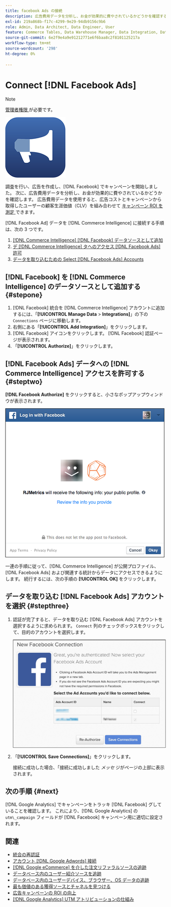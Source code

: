 ```yaml
---
title: facebook Ads の接続
description: 広告費用データを分析し、お金が効果的に費やされているかどうかを確認する方法を説明します。
exl-id: 219a868b-f17c-4299-9e29-94db9156c9b6
role: Admin, Data Architect, Data Engineer, User
feature: Commerce Tables, Data Warehouse Manager, Data Integration, Data Import/Export
source-git-commit: 6e2f9e4a9e91212771e6f6baa8c2f8101125217a
workflow-type: tm+mt
source-wordcount: '298'
ht-degree: 0%

---
```


# Connect [!DNL Facebook Ads]

>[!NOTE]
>
>[ 管理者権限 ](../../../administrator/user-management/user-management.md) が必要です。

![](../../../assets/facebook-ads-logo.png)

調査を行い、広告を作成し、[!DNL Facebook] でキャンペーンを開始しました。 次に、広告費用データを分析し、お金が効果的に費やされているかどうかを確認します。 広告費用データを使用すると、広告コストとキャンペーンから取得したユーザーの顧客生涯価値（CLV）を組み合わせて [ キャンペーン ROI を測定 ](../../../data-analyst/analysis/roi-ad-camp.md) できます。

[!DNL Facebook Ad] データを [!DNL Commerce Intelligence] に接続する手順は、次の 3 つです。

1. [ [!DNL Commerce Intelligence] [!DNL Facebook]  データソースとして追加](#stepone)
1. [デ  [!DNL Commerce Intelligence]  タへのアクセス  [!DNL Facebook Ads]  許可](#steptwo)
1. [データを取り込むための Select [!DNL Facebook Ads] Accounts](#stepthree)

## [!DNL Facebook] を [!DNL Commerce Intelligence] のデータソースとして追加する {#stepone}

1. [!DNL Facebook] 統合を [!DNL Commerce Intelligence] アカウントに追加するには、「**[!UICONTROL Manage Data** > **Integrations]**」の下の `Connections` ページに移動します。
1. 右側にある「**[!UICONTROL Add Integration]**」をクリックします。
1. [!DNL Facebook] アイコンをクリックします。 [!DNL Facebook] 認証ページが表示されます。
1. 「**[!UICONTROL Authorize]**」をクリックします。

## [!DNL Facebook Ads] データへの [!DNL Commerce Intelligence] アクセスを許可する {#steptwo}

**[!DNL Facebook Authorize]** をクリックすると、小さなポップアップウィンドウが表示されます。

![](../../../assets/Facebook_Access_Popup.png)

一連の手順に従って、[!DNL Commerce Intelligence] が公開プロファイル、[!DNL Facebook Ads] および関連する統計からデータにアクセスできるようにします。 続行するには、次の手順の **[!UICONTROL OK]** をクリックします。

## データを取り込む [!DNL Facebook Ads] アカウントを選択 {#stepthree}

1. 認証が完了すると、データを取り込む [!DNL Facebook Ads] アカウントを選択するように求められます。 `Connect` 列のチェックボックスをクリックして、目的のアカウントを選択します。

   ![](../../../assets/Facebook_Ad_Accounts.png)

1. 「**[!UICONTROL Save Connections]**」をクリックします。

   接続に成功した場合、「接続に成功しました *メッセ* ジがページの上部に表示されます。

## 次の手順 {#next}

[!DNL Google Analytics] でキャンペーンをトラッキ [!DNL Facebook] グしていることを確認します。 これにより、[!DNL Google Analytics] の `utm\_campaign` フィールドが [!DNL Facebook] キャンペーン用に適切に設定されます。

## 関連

* [ 統合の再認証 ](https://experienceleague.adobe.com/docs/commerce-knowledge-base/kb/how-to/mbi-reauthenticating-integrations.html?lang=ja)
* [アカウント  [!DNL Google Adwords]  接続](../integrations/google-ecommerce.md)
* [ [!DNL Google eCommerce] を介した注文リファラルソースの追跡](../integrations/google-ecommerce.md)
* [データベース内のユーザー紹介ソースを追跡](../../analysis/google-track-user-acq.md)
* [データベース内のユーザーデバイス、ブラウザー、OS データの追跡](../../analysis/track-usr-dev-browser.md)
* [最も価値のある獲得ソースとチャネルを見つける](../../analysis/most-value-source-channel.md)
* [広告キャンペーンの ROI の向上](../../analysis/roi-ad-camp.md)
* [ [!DNL Google Analytics] UTM アトリビューションの仕組み](../../analysis/utm-attributes.md)
